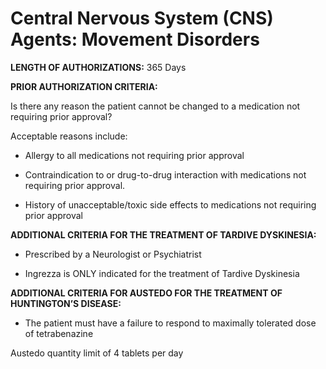 # Central Nervous System (CNS) Agents: Movement Disorders

**LENGTH OF AUTHORIZATIONS:**  365 Days

**PRIOR AUTHORIZATION CRITERIA:**

Is there any reason the patient cannot be changed to a medication not requiring prior approval?

Acceptable reasons include:

- Allergy to all medications not requiring prior approval

- Contraindication to or drug-to-drug interaction with medications not requiring prior approval.

- History of unacceptable/toxic side effects to medications not requiring prior approval

**ADDITIONAL CRITERIA FOR THE TREATMENT OF TARDIVE DYSKINESIA:**

- Prescribed by a Neurologist or Psychiatrist

- Ingrezza is ONLY indicated for the treatment of Tardive Dyskinesia

**ADDITIONAL CRITERIA FOR AUSTEDO FOR THE TREATMENT OF HUNTINGTON’S DISEASE:**

- The patient must have a failure to respond to maximally tolerated dose of tetrabenazine

Austedo quantity limit of 4 tablets per day
